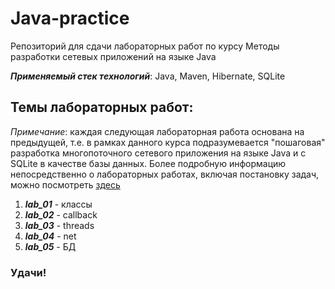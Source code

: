 # Java-practice
Репозиторий для сдачи лабораторных работ по курсу Методы разработки сетевых приложений на языке Java

___Применяемый стек технологий___: Java, Maven, Hibernate, SQLite

## Темы лабораторных работ:
_Примечание_: каждая следующая лабораторная работа основана на предыдущей, т.е. в рамках данного курса подразумевается "пошаговая" разработка многопоточного сетевого приложения на языке Java и с SQLite в качестве базы данных. Более подробную информацию непосредственно о лабораторных работах, включая постановку задач, можно посмотреть [здесь](labs)

1. ___lab_01___ - классы
2. ___lab_02___ - callback
3. ___lab_03___ - threads
4. ___lab_04___ - net
5. ___lab_05___ - БД

### Удачи!

<!-- Links -->
[labs]: https://github.com/AlibekovMurad5202/Java-practice/blob/main/labs.md (labs.md)
